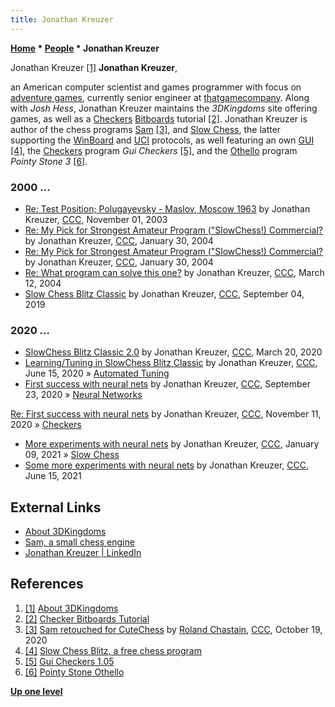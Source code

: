```yaml
---
title: Jonathan Kreuzer
---
```

**[Home](Home "Home") \* [People](People "People") \* Jonathan Kreuzer**



 [](http://www.3dkingdoms.com/about3dk.htm) Jonathan Kreuzer <a id="cite-note-1" href="#cite-ref-1">[1]</a> 
**Jonathan Kreuzer**,  

an American computer scientist and games programmer with focus on [adventure games](https://en.wikipedia.org/wiki/Adventure_game), currently senior engineer at [thatgamecompany](https://en.wikipedia.org/wiki/Thatgamecompany). 
Along with *Josh Hess*, Jonathan Kreuzer maintains the *3DKingdoms* site offering games, as well as a [Checkers](Checkers "Checkers") [Bitboards](Bitboards "Bitboards") tutorial <a id="cite-note-2" href="#cite-ref-2">[2]</a>. 
Jonathan Kreuzer is author of the chess programs [Sam](index.php?title=Sam&action=edit&redlink=1 "Sam (page does not exist)") <a id="cite-note-3" href="#cite-ref-3">[3]</a>, and [Slow Chess](Slow_Chess "Slow Chess"), the latter supporting the [WinBoard](WinBoard "WinBoard") and [UCI](UCI "UCI") protocols, as well featuring an own [GUI](GUI "GUI") <a id="cite-note-4" href="#cite-ref-4">[4]</a>, the [Checkers](Checkers "Checkers") program *Gui Checkers* <a id="cite-note-5" href="#cite-ref-5">[5]</a>, and the [Othello](Othello "Othello") program *Pointy Stone 3* <a id="cite-note-6" href="#cite-ref-6">[6]</a>. 



### 2000 ...


* [Re: Test Position; Polugayevsky - Maslov, Moscow 1963](https://www.stmintz.com/ccc/index.php?id=325132) by Jonathan Kreuzer, [CCC](CCC "CCC"), November 01, 2003
* [Re: My Pick for Strongest Amateur Program ("SlowChess!) Commercial?](https://www.stmintz.com/ccc/index.php?id=345878) by Jonathan Kreuzer, [CCC](CCC "CCC"), January 30, 2004
* [Re: My Pick for Strongest Amateur Program ("SlowChess!) Commercial?](https://www.stmintz.com/ccc/index.php?id=345891) by Jonathan Kreuzer, [CCC](CCC "CCC"), January 30, 2004
* [Re: What program can solve this one?](https://www.stmintz.com/ccc/index.php?id=354121) by Jonathan Kreuzer, [CCC](CCC "CCC"), March 12, 2004
* [Slow Chess Blitz Classic](http://www.talkchess.com/forum3/viewtopic.php?f=2&t=71721) by Jonathan Kreuzer, [CCC](CCC "CCC"), September 04, 2019


### 2020 ...


* [SlowChess Blitz Classic 2.0](http://www.talkchess.com/forum3/viewtopic.php?f=2&t=73420) by Jonathan Kreuzer, [CCC](CCC "CCC"), March 20, 2020
* [Learning/Tuning in SlowChess Blitz Classic](http://www.talkchess.com/forum3/viewtopic.php?f=7&t=74184) by Jonathan Kreuzer, [CCC](CCC "CCC"), June 15, 2020 » [Automated Tuning](Automated_Tuning "Automated Tuning")
* [First success with neural nets](http://www.talkchess.com/forum3/viewtopic.php?f=7&t=75190) by Jonathan Kreuzer, [CCC](CCC "CCC"), September 23, 2020 » [Neural Networks](Neural_Networks "Neural Networks")


 [Re: First success with neural nets](http://www.talkchess.com/forum3/viewtopic.php?f=7&t=75190&start=21) by Jonathan Kreuzer, [CCC](CCC "CCC"), November 11, 2020 » [Checkers](Checkers "Checkers")
* [More experiments with neural nets](http://www.talkchess.com/forum3/viewtopic.php?f=7&t=76263) by Jonathan Kreuzer, [CCC](CCC "CCC"), January 09, 2021 » [Slow Chess](Slow_Chess "Slow Chess")
* [Some more experiments with neural nets](http://www.talkchess.com/forum3/viewtopic.php?f=7&t=77492) by Jonathan Kreuzer, [CCC](CCC "CCC"), June 15, 2021


## External Links


* [About 3DKingdoms](https://www.3dkingdoms.com/about3dk.htm)
* [Sam, a small chess engine](https://www.3dkingdoms.com/chess/sam/samchess.html)
* [Jonathan Kreuzer | LinkedIn](https://www.linkedin.com/in/jonathankreuzer/)


## References


1. <a id="cite-ref-1" href="#cite-note-1">[1]</a> [About 3DKingdoms](http://www.3dkingdoms.com/about3dk.htm)
2. <a id="cite-ref-2" href="#cite-note-2">[2]</a> [Checker Bitboards Tutorial](http://www.3dkingdoms.com/checkers/bitboards.htm)
3. <a id="cite-ref-3" href="#cite-note-3">[3]</a> [Sam retouched for CuteChess](http://www.talkchess.com/forum3/viewtopic.php?f=2&t=75454) by [Roland Chastain](Roland_Chastain "Roland Chastain"), [CCC](CCC "CCC"), October 19, 2020
4. <a id="cite-ref-4" href="#cite-note-4">[4]</a> [Slow Chess Blitz, a free chess program](http://www.3dkingdoms.com/chess/slow.htm)
5. <a id="cite-ref-5" href="#cite-note-5">[5]</a> [Gui Checkers 1.05](http://www.3dkingdoms.com/checkers.htm)
6. <a id="cite-ref-6" href="#cite-note-6">[6]</a> [Pointy Stone Othello](http://www.3dkingdoms.com/pointy3/pointy3main.htm)

**[Up one level](People "People")**







 

